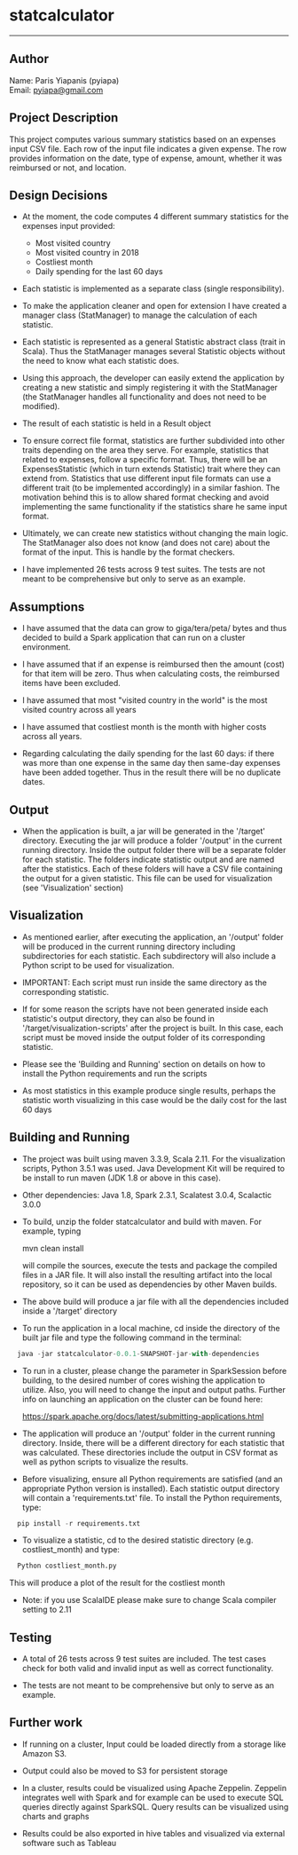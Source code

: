 # statcalculator #
- - - -

## Author ##

Name:  Paris Yiapanis (pyiapa)  
Email: pyiapa@gmail.com


## Project Description ##

This project computes various summary statistics based on an expenses input CSV file.
Each row of the input file indicates a given expense. The row provides information on the date, 
type of expense, amount, whether it was reimbursed or not, and location.


## Design Decisions ##

* At the moment, the code computes 4 different summary statistics for the expenses input provided:
  - Most visited country
  - Most visited country in 2018
  - Costliest month
  - Daily spending for the last 60 days


* Each statistic is implemented as a separate class (single responsibility).

* To make the application cleaner and open for extension I have created a 
manager class (StatManager) to manage the calculation of each statistic.

* Each statistic is represented as a general Statistic abstract class (trait in Scala). 
Thus the StatManager manages several Statistic objects without the need to know what each statistic does.

* Using this approach, the developer can easily extend the application by creating a new statistic 
and simply registering it with the StatManager (the StatManager handles all functionality and does not need to be modified).
  
* The result of each statistic is held in a Result object

* To ensure correct file format, statistics are further subdivided into other traits depending on the area they serve. For example,
statistics that related to expenses, follow a specific format. Thus, there will be an ExpensesStatistic (which in turn extends Statistic) trait
where they can extend from.  Statistics that use different input file formats can use a different trait (to be implemented accordingly) in
a similar fashion. The motivation behind this is to allow shared format checking and avoid implementing the same functionality if the statistics
share he same input format. 

* Ultimately, we can create new statistics without changing the main logic. The StatManager also does
not know (and does not care) about the format of the input. This is handle by the format checkers.

* I have implemented 26 tests across 9 test suites. The tests are not meant to be comprehensive 
but only to serve as an example.

## Assumptions ##
 
 * I have assumed that the data can grow to giga/tera/peta/ bytes and thus decided to build a Spark application
 that can run on a cluster environment. 
 
 * I have assumed that if an expense is reimbursed then the amount (cost) for that item will be zero.
 Thus when calculating costs, the reimbursed items have been excluded.
 
 * I have assumed that most "visited country in the world" is the most visited country across all years
 
 * I have assumed that costliest month is the month with higher costs across all years.
 
 * Regarding calculating the daily spending for the last 60 days: if there was more than one expense in the same
 day then same-day expenses have been added together. Thus in the result there will be no duplicate dates.
 
## Output ##
 
 * When the application is built, a jar will be generated in the '/target' directory. Executing the jar will produce a folder '/output'
 in the current running directory. Inside the output folder there will be a separate folder for each 
 statistic. The folders indicate statistic output and are named after the statistics. Each of these folders will have 
 a CSV file containing the output for a given statistic. This file can be used for visualization (see 'Visualization' section)
 
## Visualization ##
 
 * As mentioned earlier, after executing the application, an '/output' folder will be produced in the
 current running directory including subdirectories for each statistic. Each subdirectory will also 
 include a Python script to be used for visualization. 
 
 * IMPORTANT: Each script must run inside the same directory
 as the corresponding statistic.
 
 * If for some reason the scripts have not been generated inside each statistic's output directory, they
 can also be found in '/target/visualization-scripts' after the project is built. In this case, each
 script must be moved inside the output folder of its corresponding statistic.
 
 * Please see the 'Building and Running' section on details on how to install the Python requirements and 
 run the scripts
 
 * As most statistics in this example produce single results, perhaps the statistic worth visualizing in
 this case would be the daily cost for the last 60 days
 
## Building and Running ##
 
* The project was built using maven 3.3.9, Scala 2.11.
For the visualization scripts, Python 3.5.1 was used. Java Development Kit will be 
required to be install to run maven (JDK 1.8 or above in this case).

* Other dependencies: Java 1.8, Spark 2.3.1, Scalatest 3.0.4, Scalactic 3.0.0

* To build, unzip the folder statcalculator and build with maven. For example, typing

  mvn clean install

  will compile the sources, execute the tests and package the compiled files in a JAR file. 
  It will also install the resulting artifact into the local repository, so it can be used 
  as dependencies by other Maven builds.

* The above build will produce a jar file with all the dependencies included inside a '/target' directory

* To run the application in a local machine, cd inside the directory of the built jar file and type the
following command in the terminal:

```scala
  java -jar statcalculator-0.0.1-SNAPSHOT-jar-with-dependencies
```

* To run in a cluster, please change the parameter in SparkSession before building,
to the desired number of cores wishing the application to utilize. Also, you will need to
change the input and output paths. Further info on launching an application on the cluster can be found here:

  https://spark.apache.org/docs/latest/submitting-applications.html

* The application will produce an '/output' folder in the current running directory. Inside, there will
be a different directory for each statistic that was calculated. These directories include the output 
in CSV format as well as python scripts to visualize the results.

* Before visualizing, ensure all Python requirements are satisfied (and an appropriate Python version
is installed). Each statistic output directory will contain a 'requirements.txt' file.
To install the Python requirements, type:

```python
  pip install -r requirements.txt
  ```

* To visualize a statistic, cd to the desired statistic directory (e.g. costliest_month) and type:

```python
  Python costliest_month.py
  ```

  This will produce a plot of the result for the costliest month

* Note: if you use ScalaIDE please make sure to change Scala compiler setting to 2.11

## Testing ##
 
* A total of 26 tests across 9 test suites are included. The test cases check for both valid and invalid input
  as well as correct functionality.
  
* The tests are not meant to be comprehensive but only to serve as an example. 

## Further work ##

* If running on a cluster, Input could be loaded directly from a storage like Amazon S3.

* Output could also be moved to S3 for persistent storage

* In a cluster, results could be visualized using Apache Zeppelin. Zeppelin integrates well with Spark
and for example can be used to execute SQL queries directly against SparkSQL. Query results can be visualized
using charts and graphs

* Results could be also exported in hive tables and visualized via external software such as Tableau
